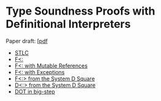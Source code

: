 Type Soundness Proofs with Definitional Interpreters
====================================================

Paper draft: [[pdf](http://cs.purdue.edu/~rompf/papers/amin-draft2016a.pdf)

- [STLC](stlc.v)
- [F<:](fsub.v)
- [F<: with Mutable References](fsub_mut.v)
- [F<: with Exceptions](fsub_exn.v)
- [F<:> from the System D Square](fsubsup.v)
- [D<:> from the System D Square](dsubsup.v)
- [DOT in big-step](dot.v)
